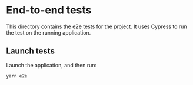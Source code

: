 # End-to-end tests

This directory contains the e2e tests for the project.
It uses Cypress to run the test on the running application.

## Launch tests

Launch the application, and then run:

    yarn e2e
